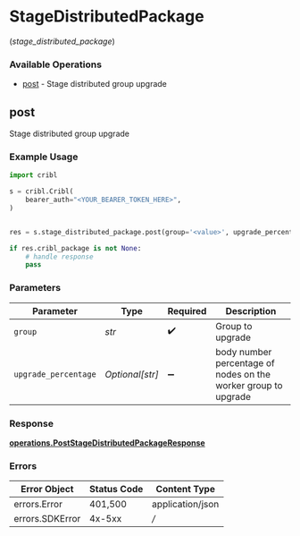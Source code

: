 # StageDistributedPackage
(*stage_distributed_package*)

### Available Operations

* [post](#post) - Stage distributed group upgrade

## post

Stage distributed group upgrade

### Example Usage

```python
import cribl

s = cribl.Cribl(
    bearer_auth="<YOUR_BEARER_TOKEN_HERE>",
)


res = s.stage_distributed_package.post(group='<value>', upgrade_percentage='<value>')

if res.cribl_package is not None:
    # handle response
    pass
```

### Parameters

| Parameter                                                      | Type                                                           | Required                                                       | Description                                                    |
| -------------------------------------------------------------- | -------------------------------------------------------------- | -------------------------------------------------------------- | -------------------------------------------------------------- |
| `group`                                                        | *str*                                                          | :heavy_check_mark:                                             | Group to upgrade                                               |
| `upgrade_percentage`                                           | *Optional[str]*                                                | :heavy_minus_sign:                                             | body number percentage of nodes on the worker group to upgrade |


### Response

**[operations.PostStageDistributedPackageResponse](../../models/operations/poststagedistributedpackageresponse.md)**
### Errors

| Error Object     | Status Code      | Content Type     |
| ---------------- | ---------------- | ---------------- |
| errors.Error     | 401,500          | application/json |
| errors.SDKError  | 4x-5xx           | */*              |

